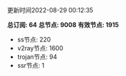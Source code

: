 更新时间2022-08-29 00:12:35

**总订阅: 64**
**总节点: 9008**
**有效节点: 1915**
- ss节点: 220
- v2ray节点: 1600
- trojan节点: 94
- ssr节点: 1
